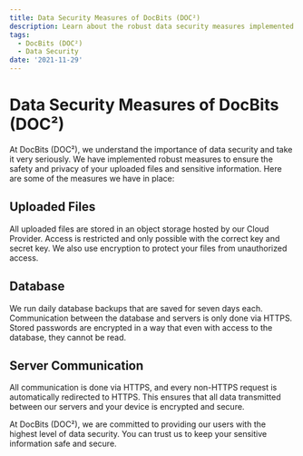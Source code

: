 ```yaml
---
title: Data Security Measures of DocBits (DOC²)
description: Learn about the robust data security measures implemented by DocBits (DOC²) to ensure the safety and privacy of your uploaded files and sensitive information.
tags:
  - DocBits (DOC²)
  - Data Security
date: '2021-11-29'
---
```


# Data Security Measures of DocBits (DOC²)

At DocBits (DOC²), we understand the importance of data security and take it very seriously. We have implemented robust measures to ensure the safety and privacy of your uploaded files and sensitive information. Here are some of the measures we have in place:

## Uploaded Files

All uploaded files are stored in an object storage hosted by our Cloud Provider. Access is restricted and only possible with the correct key and secret key. We also use encryption to protect your files from unauthorized access.

## Database

We run daily database backups that are saved for seven days each. Communication between the database and servers is only done via HTTPS. Stored passwords are encrypted in a way that even with access to the database, they cannot be read.

## Server Communication

All communication is done via HTTPS, and every non-HTTPS request is automatically redirected to HTTPS. This ensures that all data transmitted between our servers and your device is encrypted and secure.

At DocBits (DOC²), we are committed to providing our users with the highest level of data security. You can trust us to keep your sensitive information safe and secure. 

<!-- <div class='video-container'>
  <iframe src="https://www.youtube.com/embed/VIDEO_ID" frameborder="0" allowfullscreen></iframe>
</div>

![Data Security Measures of DocBits (DOC²)](/path/to/image.jpg "Data Security Measures of DocBits (DOC²)") -->
